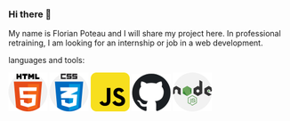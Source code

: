 ### Hi there 👋

My name is Florian Poteau and I will share my project here. In professional retraining, I am looking for an internship or job in a web development.

languages and tools:

![Cover](https://github.com/florianpoteau/florianpoteau/blob/main/img/html5.png) ![Cover](https://github.com/florianpoteau/florianpoteau/blob/main/img/CSS3.png) ![Cover](https://github.com/florianpoteau/florianpoteau/blob/main/img/javascript.png) ![Cover](https://github.com/florianpoteau/florianpoteau/blob/main/img/github.png) ![Cover](https://github.com/florianpoteau/florianpoteau/blob/main/img/nodeJS.png)

<!--
**florianpoteau/florianpoteau** is a ✨ _special_ ✨ repository because its `README.md` (this file) appears on your GitHub profile.

Here are some ideas to get you started:

- 🔭 I’m currently working on ...
- 🌱 I’m currently learning ...
- 👯 I’m looking to collaborate on ...
- 🤔 I’m looking for help with ...
- 💬 Ask me about ...
- 📫 How to reach me: ...
- 😄 Pronouns: ...
- ⚡ Fun fact: ...
-->
